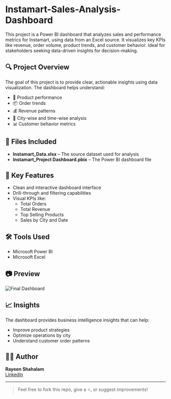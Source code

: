 # Instamart-Sales-Analysis-Dashboard
This project is a Power BI dashboard that analyzes sales and performance metrics for Instamart, using data from an Excel source. It visualizes key KPIs like revenue, order volume, product trends, and customer behavior. Ideal for stakeholders seeking data-driven insights for decision-making. 
## 🔍 Project Overview

The goal of this project is to provide clear, actionable insights using data visualization. The dashboard helps understand:

- 🛒 Product performance
- 📦 Order trends
- 💰 Revenue patterns
- 📍 City-wise and time-wise analysis
- 📊 Customer behavior metrics

## 📁 Files Included

- **Instamart_Data.xlsx** – The source dataset used for analysis
- **Instamart_Project Dashboard.pbix** – The Power BI dashboard file

## 📌 Key Features

- Clean and interactive dashboard interface
- Drill-through and filtering capabilities
- Visual KPIs like:
  - Total Orders
  - Total Revenue
  - Top Selling Products
  - Sales by City and Date

## 🛠️ Tools Used

- Microsoft Power BI
- Microsoft Excel

## 📷 Preview
![Final Dashboard](https://github.com/user-attachments/assets/d9a0c007-6c38-4587-bc80-1ecd04ef0ef8)


## 📈 Insights

The dashboard provides business intelligence insights that can help:
- Improve product strategies
- Optimize operations by city
- Understand customer order patterns

## 🧑‍💻 Author

**Rayeen Shahalam**  
[LinkedIn](https://www.linkedin.com/in/rayeen-shahalam-104435319)

---

> Feel free to fork this repo, give a ⭐, or suggest improvements!

